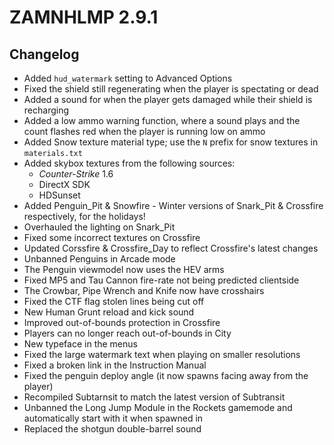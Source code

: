 # ZAMNHLMP 2.9.1
## Changelog
- Added `hud_watermark` setting to Advanced Options
- Fixed the shield still regenerating when the player is spectating or dead
- Added a sound for when the player gets damaged while their shield is recharging
- Added a low ammo warning function, where a sound plays and the count flashes red when the player is running low on ammo
- Added Snow texture material type; use the `N` prefix for snow textures in `materials.txt`
- Added skybox textures from the following sources:
	- *Counter-Strike* 1.6
	- DirectX SDK
	- HDSunset
- Added Penguin_Pit & Snowfire - Winter versions of Snark_Pit & Crossfire respectively, for the holidays!
- Overhauled the lighting on Snark_Pit
- Fixed some incorrect textures on Crossfire
- Updated Corssfire & Crossfire_Day to reflect Crossfire's latest changes
- Unbanned Penguins in Arcade mode
- The Penguin viewmodel now uses the HEV arms
- Fixed MP5 and Tau Cannon fire-rate not being predicted clientside
- The Crowbar, Pipe Wrench and Knife now have crosshairs
- Fixed the CTF flag stolen lines being cut off
- New Human Grunt reload and kick sound
- Improved out-of-bounds protection in Crossfire
- Players can no longer reach out-of-bounds in City
- New typeface in the menus
- Fixed the large watermark text when playing on smaller resolutions
- Fixed a broken link in the Instruction Manual
- Fixed the penguin deploy angle (it now spawns facing away from the player)
- Recompiled Subtarnsit to match the latest version of Subtransit
- Unbanned the Long Jump Module in the Rockets gamemode and automatically start with it when spawned in
- Replaced the shotgun double-barrel sound